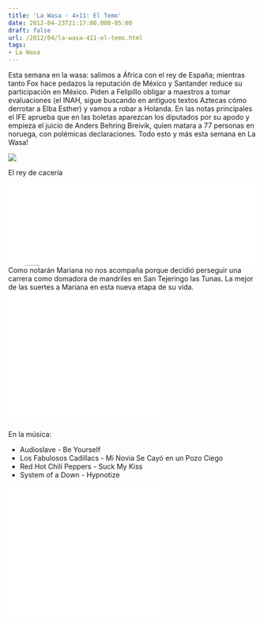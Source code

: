 ```yaml
---
title: 'La Wasa - 4×11: El Temo'
date: 2012-04-23T21:17:00.000-05:00
draft: false
url: /2012/04/la-wasa-411-el-temo.html
tags: 
- La Wasa
---
```


Esta semana en la wasa: salimos a África con el rey de España; mientras tanto Fox hace pedazos la reputación de México y Santander reduce su participación en México. Piden a Felipillo obligar a maestros a tomar evaluaciones (el INAH, sigue buscando en antiguos textos Aztecas cómo derrotar a Elba Esther) y vamos a robar a Holanda. En las notas principales el IFE aprueba que en las boletas aparezcan los diputados por su apodo y empieza el juicio de Anders Behring Breivik, quien matara a 77 personas en noruega, con polémicas declaraciones. Todo esto y más esta semana en La Wasa!  
  

[![](http://www.clarin.com/mundo/Prueba-Rey-Juan-Carlos-criticas_CLAIMA20120423_0031_19.jpg)](http://www.clarin.com/mundo/Prueba-Rey-Juan-Carlos-criticas_CLAIMA20120423_0031_19.jpg)

El rey de cacería

  
<iframe width="100%" height="166" scrolling="no" frameborder="no" src="//w.soundcloud.com/player/?url=http%3A%2F%2Fapi.soundcloud.com%2Ftracks%2F85243685&amp;show_artwork=true"></iframe>  
Como notarán Mariana no nos acompaña porque decidió perseguir una carrera como domadora de mandriles en San Tejeringo las Tunas. La mejor de las suertes a Mariana en esta nueva etapa de su vida.  

 <object class="BLOGGER-youtube-video" classid="clsid:D27CDB6E-AE6D-11cf-96B8-444553540000" codebase="http://download.macromedia.com/pub/shockwave/cabs/flash/swflash.cab#version=6,0,40,0" height="266" width="320">
<param name="movie" value="//www.youtube.com/v/u8RZm8GpyS8?version=3&amp;f=user_uploads&amp;c=google-webdrive-0&amp;app=youtube_gdata"> 
<param name="bgcolor" value="#FFFFFF"> 
<embed width="320" height="266" src="//www.youtube.com/v/u8RZm8GpyS8?version=3&amp;f=user_uploads&amp;c=google-webdrive-0&amp;app=youtube_gdata" type="application/x-shockwave-flash">
</object> 

  
En la música:  

*   Audioslave - Be Yourself
*   Los Fabulosos Cadillacs - Mi Novia Se Cayó en un Pozo Ciego
*   Red Hot Chili Peppers - Suck My Kiss
*   System of a Down - Hypnotize

 <object class="BLOGGER-youtube-video" classid="clsid:D27CDB6E-AE6D-11cf-96B8-444553540000" codebase="http://download.macromedia.com/pub/shockwave/cabs/flash/swflash.cab#version=6,0,40,0" height="266" width="320">
<param name="movie" value="//www.youtube.com/v/LoheCz4t2xc?version=3&amp;f=user_uploads&amp;c=google-webdrive-0&amp;app=youtube_gdata"> 
<param name="bgcolor" value="#FFFFFF"> 
<embed width="320" height="266" src="//www.youtube.com/v/LoheCz4t2xc?version=3&amp;f=user_uploads&amp;c=google-webdrive-0&amp;app=youtube_gdata" type="application/x-shockwave-flash">
</object>